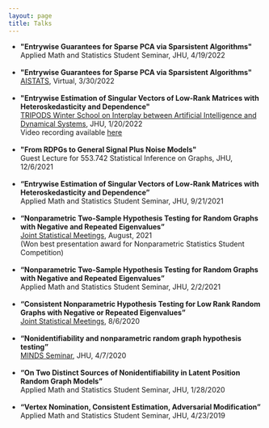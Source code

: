 ```yaml
---
layout: page
title: Talks
---
```

<ul>
<li><b>"Entrywise Guarantees for Sparse PCA via Sparsistent Algorithms"</b><br />
Applied Math and Statistics Student Seminar, JHU, 4/19/2022
</li>
<br />
<li><b>"Entrywise Guarantees for Sparse PCA via Sparsistent Algorithms"</b><br />
<a href = "../assets/sparse_PCA_poster.png">AISTATS</a>, Virtual, 3/30/2022
</li>
<br />
<li><b>"Entrywise Estimation of Singular Vectors of Low-Rank Matrices with Heteroskedasticity and Dependence"</b><br />
<a href = "https://www.minds.jhu.edu/2022-tripods-winter-school-workshop-on-interplay-between-machine-learning-and-dynamical-systems/">TRIPODS Winter School on Interplay between Artificial Intelligence and Dynamical Systems</a>, JHU, 1/20/2022<br />
Video recording available <a href = "https://www.youtube.com/watch?v=2E0Oyt0tA50&ab_channel=JHUMathematicalInstituteforDataScience">here</a>
</li>
<br />
<li><b>"From RDPGs to General Signal Plus Noise Models"</b><br />
Guest Lecture for 553.742 Statistical Inference on Graphs, JHU, 12/6/2021
</li>
<br />
<li><b>“Entrywise Estimation of Singular Vectors of Low-Rank Matrices with Heteroskedasticity and Dependence”</b><br />
Applied Math and Statistics Student Seminar, JHU, 9/21/2021
</li>
<br />
<li><b>“Nonparametric Two-Sample Hypothesis Testing for Random Graphs with Negative and Repeated Eigenvalues”</b><br />
<a href="https://ww2.amstat.org/meetings/jsm/2021/onlineprogram/AbstractDetails.cfm?abstractid=317274">Joint Statistical Meetings</a>, August, 2021 <br />
(Won best presentation award for Nonparametric Statistics Student Competition)
</li>
<br />
<li><b>“Nonparametric Two-Sample Hypothesis Testing for Random Graphs with Negative and Repeated Eigenvalues”</b> <br />
Applied Math and Statistics Student Seminar, JHU, 2/2/2021
</li>
<br />
<li><b>“Consistent Nonparametric Hypothesis Testing for Low Rank Random Graphs with Negative or Repeated Eigenvalues”</b> <br />
<a href = "https://ww2.amstat.org/meetings/jsm/2020/onlineprogram/AbstractDetails.cfm?abstractid=312498">Joint Statistical Meetings</a>, 8/6/2020
</li>
<br />
<li><b>“Nonidentifiability and nonparametric random graph hypothesis testing”</b><br />
<a href = "https://www.minds.jhu.edu/event/joshua-agterberg-nonidentifiability-and-nonparametric-random-graph-hypothesis-testing/">MINDS Seminar</a>, JHU, 4/7/2020
</li>
<br />
<li><b>“On Two Distinct Sources of Nonidentifiability in Latent Position Random Graph Models”</b><br />
 Applied Math and Statistics Student Seminar, JHU, 1/28/2020
</li>
<br />
<li><b>“Vertex Nomination, Consistent Estimation, Adversarial Modification”</b><br />
Applied Math and Statistics Student Seminar, JHU, 4/23/2019
</li>
</ul>
 
